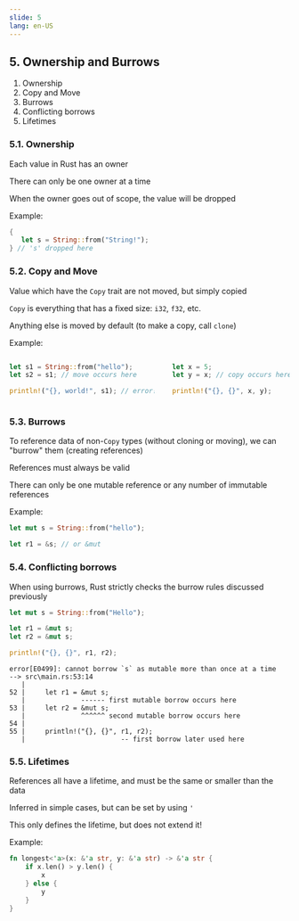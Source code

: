 ```yaml
---
slide: 5
lang: en-US
---
```


<section>

## 5. Ownership and Burrows

<ol>
<li class="fragment fade-in-then-semi-out">Ownership</li>
<li class="fragment fade-in-then-semi-out">Copy and Move</li>
<li class="fragment fade-in-then-semi-out">Burrows</li>
<li class="fragment fade-in-then-semi-out">Conflicting borrows</li>
<li class="fragment fade-in-then-semi-out">Lifetimes</li>
</ol>

</section>

<section>

### 5.1. Ownership

<div class="fragment fade-in-then-semi-out">

Each value in Rust has an owner

</div>

<div class="fragment fade-in-then-semi-out">

There can only be one owner at a time

</div>

<div class="fragment fade-in-then-semi-out">

When the owner goes out of scope, the value will be dropped

</div>

<div class="fragment fade-in-then-semi-out">

Example:

```rust
{
   let s = String::from("String!");
} // 's' dropped here
```

</div>

</section>

<section>

### 5.2. Copy and Move

<div class="fragment fade-in-then-semi-out">

Value which have the `Copy` trait are not moved, but simply copied

</div>

<div class="fragment fade-in-then-semi-out">

`Copy` is everything that has a fixed size: `i32`, `f32`, etc.

</div>

<div class="fragment fade-in-then-semi-out">

Anything else is moved by default (to make a copy, call `clone`)

</div>

<div class="fragment fade-in-then-semi-out">

Example:

<div style="display: flex; gap: 2rem">

```rust
let s1 = String::from("hello");
let s2 = s1; // move occurs here

println!("{}, world!", s1); // error!
```

```rust
let x = 5;
let y = x; // copy occurs here

println!("{}, {}", x, y);
```

</div>

</div>

</section>

<section>

### 5.3. Burrows

<div class="fragment fade-in-then-semi-out">

To reference data of non-`Copy` types (without cloning or moving), we can "burrow" them (creating references)

</div>

<div class="fragment fade-in-then-semi-out">

References must always be valid

</div>

<div class="fragment fade-in-then-semi-out">

There can only be one mutable reference or any number of immutable references

</div>

<div class="fragment fade-in-then-semi-out">

Example:

```rust
let mut s = String::from("hello");

let r1 = &s; // or &mut
```

</div>

</section>

<section>

### 5.4. Conflicting borrows

<div class="fragment fade-in-then-semi-out">

When using burrows, Rust strictly checks the burrow rules discussed previously

</div>

<div class="fragment fade-in-then-semi-out">

```rust
let mut s = String::from("Hello");

let r1 = &mut s;
let r2 = &mut s;

println!("{}, {}", r1, r2);
```

</div>

<div class="fragment fade-in-then-semi-out">

```shell
error[E0499]: cannot borrow `s` as mutable more than once at a time
--> src\main.rs:53:14
   |
52 |     let r1 = &mut s;
   |              ------ first mutable borrow occurs here
53 |     let r2 = &mut s;
   |              ^^^^^^ second mutable borrow occurs here
54 |
55 |     println!("{}, {}", r1, r2);
   |                        -- first borrow later used here
```

</div>

</section>

<section>

### 5.5. Lifetimes

<div class="fragment fade-in-then-semi-out">

References all have a lifetime, and must be the same or smaller than the data

</div>

<div class="fragment fade-in-then-semi-out">

Inferred in simple cases, but can be set by using `'`

</div>

<div class="fragment fade-in-then-semi-out">

This only defines the lifetime, but does not extend it!

</div>

<div class="fragment fade-in-then-semi-out">

Example:

```rust
fn longest<'a>(x: &'a str, y: &'a str) -> &'a str {
    if x.len() > y.len() {
        x
    } else {
        y
    }
}
```

</div>

</section>
